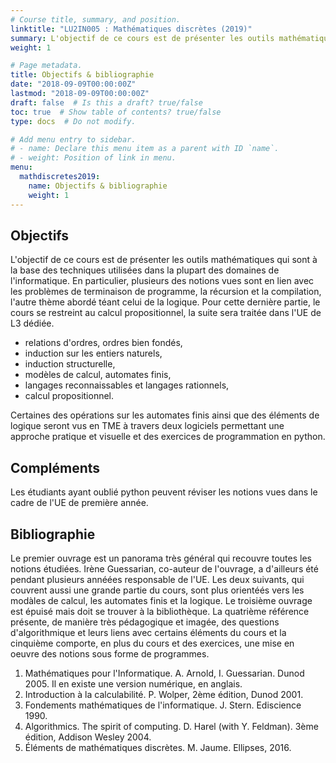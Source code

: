 ```yaml
---
# Course title, summary, and position.
linktitle: "LU2IN005 : Mathématiques discrètes (2019)"
summary: L'objectif de ce cours est de présenter les outils mathématiques qui sont à la base des techniques utilisées dans la plupart des domaines de l'informatique.
weight: 1

# Page metadata.
title: Objectifs & bibliographie
date: "2018-09-09T00:00:00Z"
lastmod: "2018-09-09T00:00:00Z"
draft: false  # Is this a draft? true/false
toc: true  # Show table of contents? true/false
type: docs  # Do not modify.

# Add menu entry to sidebar.
# - name: Declare this menu item as a parent with ID `name`.
# - weight: Position of link in menu.
menu:
  mathdiscretes2019:
    name: Objectifs & bibliographie
    weight: 1
---
```


## Objectifs

L'objectif de ce cours est de présenter les outils mathématiques qui sont à la base des techniques utilisées dans la plupart des domaines de l'informatique. En particulier, plusieurs des notions vues sont en lien avec les problèmes de terminaison de programme, la récursion et la compilation, l'autre thème abordé téant celui de la logique. Pour cette dernière partie, le cours se restreint au calcul propositionnel, la suite sera traitée dans l'UE de L3 dédiée.

* relations d'ordres, ordres bien fondés,
* induction sur les entiers naturels,
* induction structurelle,
* modèles de calcul, automates finis,
* langages reconnaissables et langages rationnels,
* calcul propositionnel.

Certaines des opérations sur les automates finis ainsi que des éléments de logique seront vus en TME à travers deux logiciels permettant une approche pratique et visuelle et des exercices de programmation en python.

## Compléments

Les étudiants ayant oublié python peuvent réviser les notions vues dans le cadre de l'UE de première année.

## Bibliographie

Le premier ouvrage est un panorama très général qui recouvre toutes les notions étudiées. Irène Guessarian, co-auteur de l'ouvrage, a d'ailleurs été pendant plusieurs annéées responsable de l'UE. Les deux suivants, qui couvrent aussi une grande partie du cours, sont plus orientéés vers les modàles de calcul, les automates finis et la logique. Le troisième ouvrage est épuisé mais doit se trouver à la bibliothèque. La quatrième référence présente, de manière très pédagogique et imagée, des questions d'algorithmique et leurs liens avec certains éléments du cours et la cinquième comporte, en plus du cours et des exercices, une mise en oeuvre des notions sous forme de programmes.

1. Mathématiques pour l'Informatique. A. Arnold, I. Guessarian. Dunod 2005. Il en existe une version numérique, en anglais.
2. Introduction à la calculabilité. P. Wolper, 2ème édition, Dunod 2001.
3. Fondements mathématiques de l'informatique. J. Stern. Ediscience 1990.
4. Algorithmics. The spirit of computing. D. Harel (with Y. Feldman). 3ème édition, Addison Wesley 2004.
5. Éléments de mathématiques discrètes. M. Jaume. Ellipses, 2016.

